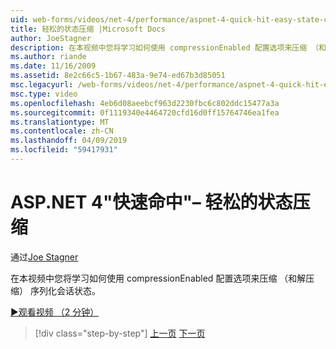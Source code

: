```yaml
---
uid: web-forms/videos/net-4/performance/aspnet-4-quick-hit-easy-state-compression
title: 轻松的状态压缩 |Microsoft Docs
author: JoeStagner
description: 在本视频中您将学习如何使用 compressionEnabled 配置选项来压缩 （和解压缩） 序列化会话状态。
ms.author: riande
ms.date: 11/16/2009
ms.assetid: 8e2c66c5-1b67-483a-9e74-ed67b3d85051
msc.legacyurl: /web-forms/videos/net-4/performance/aspnet-4-quick-hit-easy-state-compression
msc.type: video
ms.openlocfilehash: 4eb6d08aeebcf963d2230fbc6c802ddc15477a3a
ms.sourcegitcommit: 0f1119340e4464720cfd16d0ff15764746ea1fea
ms.translationtype: MT
ms.contentlocale: zh-CN
ms.lasthandoff: 04/09/2019
ms.locfileid: "59417931"
---
```

# <a name="aspnet-4-quick-hit--easy-state-compression"></a>ASP.NET 4"快速命中"– 轻松的状态压缩

通过[Joe Stagner](https://github.com/JoeStagner)

在本视频中您将学习如何使用 compressionEnabled 配置选项来压缩 （和解压缩） 序列化会话状态。 

[&#9654;观看视频 （2 分钟）](https://channel9.msdn.com/Blogs/ASP-NET-Site-Videos/aspnet-4-quick-hit-easy-state-compression)

> [!div class="step-by-step"]
> [上一页](aspnet-4-quick-hit-selective-view-state.md)
> [下一页](how-do-i-use-the-viewstatemode-property-for-managing-viewstate.md)
